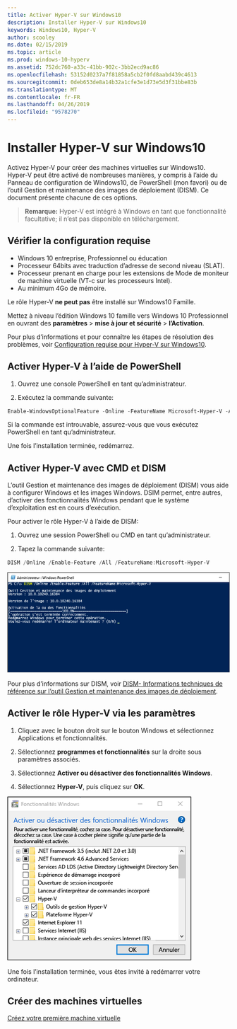 ```yaml
---
title: Activer Hyper-V sur Windows10
description: Installer Hyper-V sur Windows10
keywords: Windows10, Hyper-V
author: scooley
ms.date: 02/15/2019
ms.topic: article
ms.prod: windows-10-hyperv
ms.assetid: 752dc760-a33c-41bb-902c-3bb2ecd9ac86
ms.openlocfilehash: 53152d0237a7f81858a5cb2f0fd8aabd439c4613
ms.sourcegitcommit: 0deb653de8a14b32a1cfe3e1d73e5d3f31bbe83b
ms.translationtype: MT
ms.contentlocale: fr-FR
ms.lasthandoff: 04/26/2019
ms.locfileid: "9578270"
---
```

# <a name="install-hyper-v-on-windows-10"></a>Installer Hyper-V sur Windows10

Activez Hyper-V pour créer des machines virtuelles sur Windows10.  
Hyper-V peut être activé de nombreuses manières, y compris à l’aide du Panneau de configuration de Windows10, de PowerShell (mon favori) ou de l’outil Gestion et maintenance des images de déploiement (DISM). Ce document présente chacune de ces options.

> **Remarque:** Hyper-V est intégré à Windows en tant que fonctionnalité facultative; il n’est pas disponible en téléchargement.

## <a name="check-requirements"></a>Vérifier la configuration requise

* Windows 10 entreprise, Professionnel ou éducation
* Processeur 64bits avec traduction d’adresse de second niveau (SLAT).
* Processeur prenant en charge pour les extensions de Mode de moniteur de machine virtuelle (VT-c sur les processeurs Intel).
* Au minimum 4Go de mémoire.

Le rôle Hyper-V **ne peut pas** être installé sur Windows10 Famille.

Mettez à niveau l’édition Windows 10 famille vers Windows 10 Professionnel en ouvrant des **paramètres** > **mise à jour et sécurité** > **l’Activation**.

Pour plus d’informations et pour connaître les étapes de résolution des problèmes, voir [Configuration requise pour Hyper-V sur Windows10](../reference/hyper-v-requirements.md).

## <a name="enable-hyper-v-using-powershell"></a>Activer Hyper-V à l’aide de PowerShell

1. Ouvrez une console PowerShell en tant qu’administrateur.

2. Exécutez la commande suivante:

  ```powershell
  Enable-WindowsOptionalFeature -Online -FeatureName Microsoft-Hyper-V -All
  ```

  Si la commande est introuvable, assurez-vous que vous exécutez PowerShell en tant qu’administrateur.

Une fois l’installation terminée, redémarrez.

## <a name="enable-hyper-v-with-cmd-and-dism"></a>Activer Hyper-V avec CMD et DISM

L’outil Gestion et maintenance des images de déploiement (DISM) vous aide à configurer Windows et les images Windows.  DSIM permet, entre autres, d’activer des fonctionnalités Windows pendant que le système d’exploitation est en cours d’exécution.

Pour activer le rôle Hyper-V à l’aide de DISM:

1. Ouvrez une session PowerShell ou CMD en tant qu’administrateur.

1. Tapez la commande suivante:

  ```powershell
  DISM /Online /Enable-Feature /All /FeatureName:Microsoft-Hyper-V
  ```

  ![Fenêtre de console montrant Hyper-V en cours d’activation.](media/dism_upd.png)

Pour plus d’informations sur DISM, voir [DISM- Informations techniques de référence sur l’outil Gestion et maintenance des images de déploiement](https://technet.microsoft.com/en-us/library/hh824821.aspx).

## <a name="enable-the-hyper-v-role-through-settings"></a>Activer le rôle Hyper-V via les paramètres

1. Cliquez avec le bouton droit sur le bouton Windows et sélectionnez Applications et fonctionnalités.

2. Sélectionnez **programmes et fonctionnalités** sur la droite sous paramètres associés. 

3. Sélectionnez **Activer ou désactiver des fonctionnalités Windows**.

4. Sélectionnez **Hyper-V**, puis cliquez sur **OK**.

![Boîte de dialogue des programmes et fonctionnalités Windows](media/enable_role_upd.png)

Une fois l’installation terminée, vous êtes invité à redémarrer votre ordinateur.

## <a name="make-virtual-machines"></a>Créer des machines virtuelles

[Créez votre première machine virtuelle](quick-create-virtual-machine.md)
